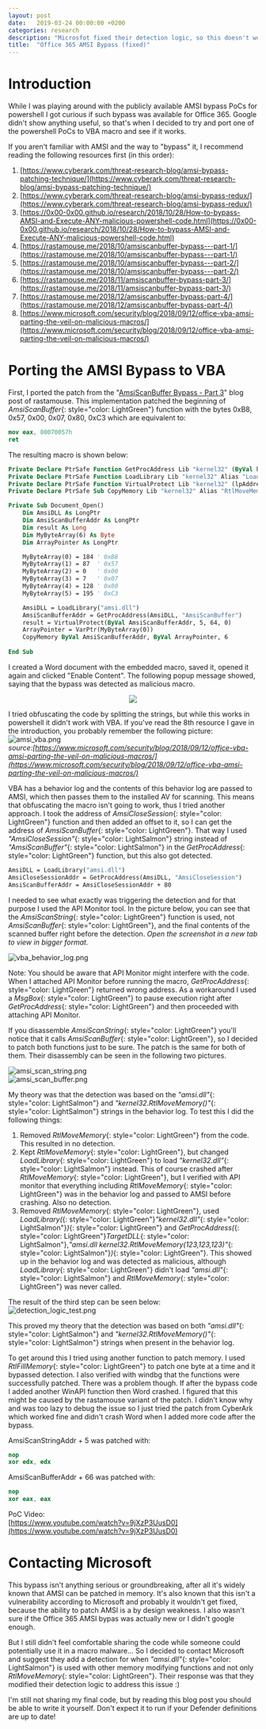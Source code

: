 ```yaml
---
layout: post
date:   2019-03-24 00:00:00 +0200
categories: research
description: "Microsfot fixed their detection logic, so this doesn't work anymore."
title:  "Office 365 AMSI Bypass (fixed)"
---
```

# Introduction
While I was playing around with the publicly available AMSI bypass PoCs for powershell I got curious if such bypass was available for Office 365. Google didn't show anything useful, so that's when I decided to try and port one of the powershell PoCs to VBA macro and see if it works.

If you aren't familiar with AMSI and the way to "bypass" it, I recommend reading the following resources first (in this order):
1. [https://www.cyberark.com/threat-research-blog/amsi-bypass-patching-technique/](https://www.cyberark.com/threat-research-blog/amsi-bypass-patching-technique/)
2. [https://www.cyberark.com/threat-research-blog/amsi-bypass-redux/](https://www.cyberark.com/threat-research-blog/amsi-bypass-redux/)
3. [https://0x00-0x00.github.io/research/2018/10/28/How-to-bypass-AMSI-and-Execute-ANY-malicious-powershell-code.html](https://0x00-0x00.github.io/research/2018/10/28/How-to-bypass-AMSI-and-Execute-ANY-malicious-powershell-code.html)
4. [https://rastamouse.me/2018/10/amsiscanbuffer-bypass---part-1/](https://rastamouse.me/2018/10/amsiscanbuffer-bypass---part-1/)
5. [https://rastamouse.me/2018/10/amsiscanbuffer-bypass---part-2/](https://rastamouse.me/2018/10/amsiscanbuffer-bypass---part-2/)
6. [https://rastamouse.me/2018/11/amsiscanbuffer-bypass-part-3/](https://rastamouse.me/2018/11/amsiscanbuffer-bypass-part-3/)
7. [https://rastamouse.me/2018/12/amsiscanbuffer-bypass-part-4/](https://rastamouse.me/2018/12/amsiscanbuffer-bypass-part-4/)
8. [https://www.microsoft.com/security/blog/2018/09/12/office-vba-amsi-parting-the-veil-on-malicious-macros/](https://www.microsoft.com/security/blog/2018/09/12/office-vba-amsi-parting-the-veil-on-malicious-macros/)

# Porting the AMSI Bypass to VBA
First, I ported the patch from the "[AmsiScanBuffer Bypass - Part 3](https://rastamouse.me/2018/11/amsiscanbuffer-bypass-part-3/)" blog post of rastamouse. This implementation patched the beginning of *AmsiScanBuffer*{: style="color: LightGreen"} function with the bytes 0xB8, 0x57, 0x00, 0x07, 0x80, 0xC3 which are equivalent to:  
```nasm
mov eax, 80070057h
ret
```

The resulting macro is shown below:  
```vb
Private Declare PtrSafe Function GetProcAddress Lib "kernel32" (ByVal hModule As LongPtr, ByVal lpProcName As String) As LongPtr
Private Declare PtrSafe Function LoadLibrary Lib "kernel32" Alias "LoadLibraryA" (ByVal lpLibFileName As String) As LongPtr
Private Declare PtrSafe Function VirtualProtect Lib "kernel32" (lpAddress As Any, ByVal dwSize As LongPtr, ByVal flNewProtect As Long, lpflOldProtect As Long) As Long
Private Declare PtrSafe Sub CopyMemory Lib "kernel32" Alias "RtlMoveMemory" (Destination As Any, Source As Any, ByVal Length As LongPtr)

Private Sub Document_Open()
    Dim AmsiDLL As LongPtr
    Dim AmsiScanBufferAddr As LongPtr
    Dim result As Long
    Dim MyByteArray(6) As Byte
    Dim ArrayPointer As LongPtr

    MyByteArray(0) = 184 ' 0xB8
    MyByteArray(1) = 87  ' 0x57
    MyByteArray(2) = 0   ' 0x00
    MyByteArray(3) = 7   ' 0x07
    MyByteArray(4) = 128 ' 0x80
    MyByteArray(5) = 195 ' 0xC3

    AmsiDLL = LoadLibrary("amsi.dll")
    AmsiScanBufferAddr = GetProcAddress(AmsiDLL, "AmsiScanBuffer")
    result = VirtualProtect(ByVal AmsiScanBufferAddr, 5, 64, 0)
    ArrayPointer = VarPtr(MyByteArray(0))
    CopyMemory ByVal AmsiScanBufferAddr, ByVal ArrayPointer, 6
    
End Sub
```

I created a Word document with the embedded macro, saved it, opened it again and clicked "Enable Content". The following popup message showed, saying that the bypass was detected as malicious macro.  

<div style="text-align:center"><img src ="/images/office365_amsi_bypass/malicious_macro_popup.png" /></div>

I tried obfuscating the code by splitting the strings, but while this works in powershell it didn't work with VBA. If you've read the 8th resource I gave in the introduction, you probably remember the following picture:  
![amsi_vba.png](/images/office365_amsi_bypass/amsi_vba.png)  
*source:[https://www.microsoft.com/security/blog/2018/09/12/office-vba-amsi-parting-the-veil-on-malicious-macros/](https://www.microsoft.com/security/blog/2018/09/12/office-vba-amsi-parting-the-veil-on-malicious-macros/)*

VBA has a behavior log and the contents of this behavior log are passed to AMSI, which then passes them to the installed AV for scanning. This means that obfuscating the macro isn't going to work, thus I tried another approach. I took the address of *AmsiCloseSession*{: style="color: LightGreen"} function and then added an offset to it, so I can get the address of *AmsiScanBuffer*{: style="color: LightGreen"}. That way I used *"AmsiCloseSession"*{: style="color: LightSalmon"} string instead of *"AmsiScanBuffer"*{: style="color: LightSalmon"} in the *GetProcAddress*{: style="color: LightGreen"} function, but this also got detected.

```vb
AmsiDLL = LoadLibrary("amsi.dll")
AmsiCloseSessionAddr = GetProcAddress(AmsiDLL, "AmsiCloseSession")
AmsiScanBufferAddr = AmsiCloseSessionAddr + 80
```

I needed to see what exactly was triggering the detection and for that purpose I used the API Monitor tool. In the picture below, you can see that the *AmsiScanString*{: style="color: LightGreen"} function is used, not *AmsiScanBuffer*{: style="color: LightGreen"}, and the final contents of the scanned buffer right before the detection. *Open the screenshot in a new tab to view in bigger format.*

![vba_behavior_log.png](/images/office365_amsi_bypass/vba_behavior_log.png)

Note: You should be aware that API Monitor might interfere with the code. When I attached API Monitor before running the macro, *GetProcAddress*{: style="color: LightGreen"} returned wrong address. As a workaround I used a *MsgBox*{: style="color: LightGreen"} to pause execution right after *GetProcAddress*{: style="color: LightGreen"} and then proceeded with attaching API Monitor.

If you disassemble *AmsiScanString*{: style="color: LightGreen"} you'll notice that it calls *AmsiScanBuffer*{: style="color: LightGreen"}, so I decided to patch both functions just to be sure. The patch is the same for both of them. Their disassembly can be seen in the following two pictures.

![amsi_scan_string.png](/images/office365_amsi_bypass/amsi_scan_string.png)  
![amsi_scan_buffer.png](/images/office365_amsi_bypass/amsi_scan_buffer.png)

My theory was that the detection was based on the *"amsi.dll"*{: style="color: LightSalmon"} and *"kernel32.RtlMoveMemory()"*{: style="color: LightSalmon"} strings in the behavior log. To test this I did the following things:
1. Removed *RtlMoveMemory*{: style="color: LightGreen"} from the code. This resulted in no detection.
2. Kept *RtlMoveMemory*{: style="color: LightGreen"}, but changed *LoadLibrary*{: style="color: LightGreen"} to load *"kernel32.dll"*{: style="color: LightSalmon"} instead. This of course crashed after *RtlMoveMemory*{: style="color: LightGreen"}, but I verified with API monitor that everything including *RtlMoveMemory*{: style="color: LightGreen"} was in the behavior log and passed to AMSI before crashing. Also no detection.
3. Removed *RtlMoveMemory*{: style="color: LightGreen"}, used *LoadLibrary(*{: style="color: LightGreen"}*"kernel32.dll"*{: style="color: LightSalmon"}*)*{: style="color: LightGreen"} and *GetProcAddress(*{: style="color: LightGreen"}*TargetDLL*{: style="color: LightSalmon"},*"amsi.dll kernel32.RtlMoveMemory(123,123,123)"*{: style="color: LightSalmon"}*)*{: style="color: LightGreen"}. This showed up in the behavior log and was detected as malicious, although *LoadLibrary*{: style="color: LightGreen"} didn't load *"amsi.dll"*{: style="color: LightSalmon"} and *RtlMoveMemory*{: style="color: LightGreen"} was never called. 

The result of the third step can be seen below:  
![detection_logic_test.png](/images/office365_amsi_bypass/detection_logic_test.png)

This proved my theory that the detection was based on both *"amsi.dll"*{: style="color: LightSalmon"} and *"kernel32.RtlMoveMemory()"*{: style="color: LightSalmon"} strings when present in the behavior log. 

To get around this I tried using another function to patch memory. I used *RtlFillMemory*{: style="color: LightGreen"} to patch one byte at a time and it bypassed detection. I also verified with windbg that the functions were successfully patched. There was a problem though. If after the bypass code I added another WinAPI function then Word crashed. I figured that this might be caused by the rastamouse variant of the patch. I didn't know why and was too lazy to debug the issue so I just tried the patch from CyberArk which worked fine and didn't crash Word when I added more code after the bypass.

AmsiScanStringAddr + 5 was patched with:  
```nasm
nop
xor edx, edx
```

AmsiScanBufferAddr + 66 was patched with:  
```nasm
nop
xor eax, eax
```

PoC Video:  
[https://www.youtube.com/watch?v=9jXzP3UusD0](https://www.youtube.com/watch?v=9jXzP3UusD0)

# Contacting Microsoft
This bypass isn't anything serious or groundbreaking, after all it's widely known that AMSI can be patched in memory. It's also known that this isn't a vulnerability according to Microsoft and probably it wouldn't get fixed, because the ability to patch AMSI is a by design weakness. I also wasn't sure if the Office 365 AMSI bypas was actually new or I didn't google enough.

But I still didn't feel comfortable sharing the code while someone could potentially use it in a macro malware... So I decided to contact Microsoft and suggest they add a detection for when *"amsi.dll"*{: style="color: LightSalmon"} is used with other memory modifying functions and not only *RtlMoveMemory*{: style="color: LightGreen"}. Their response was that they modified their detection logic to address this issue :)

I'm still not sharing my final code, but by reading this blog post you should be able to write it yourself. Don't expect it to run if your Defender definitions are up to date!

